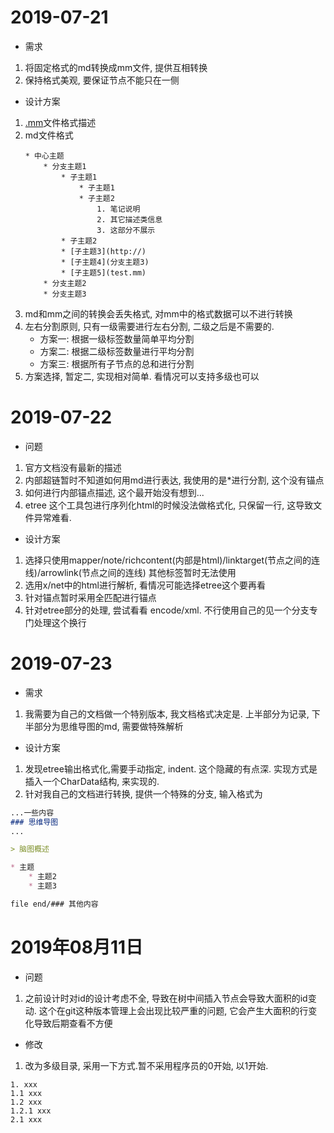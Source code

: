 # 2019-07-21

* 需求

1. 将固定格式的md转换成mm文件, 提供互相转换
2. 保持格式美观, 要保证节点不能只在一侧

* 设计方案

1. [.mm](http://freemind.sourceforge.net/wiki/index.php/File_format)文件格式描述
2. md文件格式
    ```
    * 中心主题
        * 分支主题1
            * 子主题1
                * 子主题1
                * 子主题2
                    1. 笔记说明
                    2. 其它描述类信息
                    3. 这部分不展示
            * 子主题2 
            * [子主题3](http://)
            * [子主题4](分支主题3)
            * [子主题5](test.mm)
        * 分支主题2
        * 分支主题3
    ```
3. md和mm之间的转换会丢失格式, 对mm中的格式数据可以不进行转换
4. 左右分割原则, 只有一级需要进行左右分割, 二级之后是不需要的. 
    * 方案一: 根据一级标签数量简单平均分割
    * 方案二: 根据二级标签数量进行平均分割
    * 方案三: 根据所有子节点的总和进行分割
5. 方案选择, 暂定二, 实现相对简单. 看情况可以支持多级也可以

# 2019-07-22

* 问题

1. 官方文档没有最新的描述
2. 内部超链暂时不知道如何用md进行表达, 我使用的是\*进行分割, 这个没有锚点
3. 如何进行内部锚点描述, 这个最开始没有想到...
4. etree 这个工具包进行序列化html的时候没法做格式化, 只保留一行, 这导致文件异常难看. 

* 设计方案

1. 选择只使用mapper/note/richcontent(内部是html)/linktarget(节点之间的连线)/arrowlink(节点之间的连线) 其他标签暂时无法使用
2. 选用x/net中的html进行解析, 看情况可能选择etree这个要再看
3. 针对锚点暂时采用全匹配进行锚点
4. 针对etree部分的处理, 尝试看看 encode/xml. 不行使用自己的见一个分支专门处理这个换行

# 2019-07-23

* 需求
1. 我需要为自己的文档做一个特别版本, 我文档格式决定是. 上半部分为记录, 下半部分为思维导图的md, 需要做特殊解析

* 设计方案

1. 发现etree输出格式化,需要手动指定, indent. 这个隐藏的有点深. 实现方式是插入一个CharData结构, 来实现的. 
2. 针对我自己的文档进行转换, 提供一个特殊的分支, 输入格式为
```markdown
...一些内容
### 思维导图
...

> 脑图概述

* 主题
    * 主题2
    * 主题3

file end/### 其他内容

```
    

# 2019年08月11日

* 问题
1. 之前设计时对id的设计考虑不全, 导致在树中间插入节点会导致大面积的id变动. 这个在git这种版本管理上会出现比较严重的问题, 它会产生大面积的行变化导致后期查看不方便

* 修改
1. 改为多级目录, 采用一下方式.暂不采用程序员的0开始, 以1开始.
```
1. xxx
1.1 xxx
1.2 xxx
1.2.1 xxx
2.1 xxx
```






